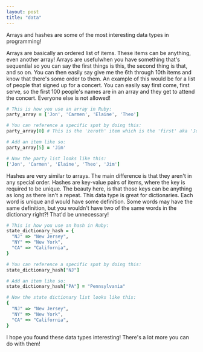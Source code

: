 ```yaml
---
layout: post
title: "data"
---
```

Arrays and hashes are some of the most interesting data types in programming!

Arrays are basically an ordered list of items. These items can be anything, even another array! Arrays are usefulwhen you have something that's sequential so you can say the first things is this, the second thing is that, and so on. You can then easily say give me the 6th through 10th items and know that there's some order to them. An example of this would be for a list of people that signed up for a concert. You can easily say first come, first serve, so the first 100 people's names are in an array and they get to attend the concert. Everyone else is not allowed!

```ruby
# This is how you use an array in Ruby:
party_array = ['Jon', 'Carmen', 'Elaine', 'Theo']

# You can reference a specific spot by doing this:
party_array[0] # This is the 'zeroth' item which is the 'first' aka 'Jon'

# Add an item like so:
party_array[5] = 'Jim'

# Now the party list looks like this:
['Jon', 'Carmen', 'Elaine', 'Theo', 'Jim']
```

Hashes are very similar to arrays. The main difference is that they aren't in any special order. Hashes are key-value pairs of items, where the key is required to be unique. The beauty here, is that those keys can be anything as long as there isn't a repeat. This data type is great for dictionaries. Each word is unique and would have some definition. Some words may have the same definition, but you wouldn't have two of the same words in the dictionary right?! That'd be unnecessary!

```ruby
# This is how you use an hash in Ruby:
state_dictionary_hash = {
  "NJ" => "New Jersey",
  "NY" => "New York",
  "CA" => "California",
}

# You can reference a specific spot by doing this:
state_dictionary_hash["NJ"]

# Add an item like so:
state_dictionary_hash["PA"] = "Pennsylvania"

# Now the state dictionary list looks like this:
{
  "NJ" => "New Jersey",
  "NY" => "New York",
  "CA" => "California",
}
```

I hope you found these data types interesting! There's a lot more you can do with them!
